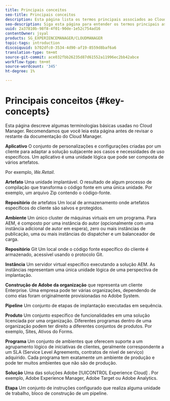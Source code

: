 ```yaml
---
title: Principais conceitos
seo-title: Principais conceitos
description: Esta página lista os termos principais associados ao Cloud Manager.
seo-description: Siga esta página para entender os termos principais associados ao Cloud Manager.
uuid: 2a37810b-98f8-4f01-90de-1e52c754ad16
contentOwner: jsyal
products: SG_EXPERIENCEMANAGER/CLOUDMANAGER
topic-tags: introduction
discoiquuid: b702dfc0-3534-4d90-af19-8559d8baf6a6
translation-type: tm+mt
source-git-commit: ace032fbb26235d87d61552a11996ec2bb42abce
workflow-type: tm+mt
source-wordcount: '345'
ht-degree: 1%

---
```



# Principais conceitos {#key-concepts}

Esta página descreve algumas terminologias básicas usadas no Cloud Manager. Recomendamos que você leia esta página antes de revisar o restante da documentação do Cloud Manager.

**Aplicativo** O conjunto de personalizações e configurações criadas por um cliente para adaptar a solução subjacente aos casos e necessidades de uso específicos. Um aplicativo é uma unidade lógica que pode ser composta de vários artefatos.

Por exemplo, *We.Retail*.

**Artefato** Uma unidade implantável. O resultado de algum processo de compilação que transforma o código fonte em uma única unidade. Por exemplo, um arquivo Zip contendo o código-fonte.

**Repositório** de artefatos Um local de armazenamento onde artefatos específicos do cliente são salvos e protegidos.

**Ambiente** Um único cluster de máquinas virtuais em um programa. Para AEM, é composto por uma instância do autor (opcionalmente com uma instância adicional de autor em espera), zero ou mais instâncias de publicação, uma ou mais instâncias do dispatcher e um balanceador de carga.

**Repositório** Git Um local onde o código fonte específico do cliente é armazenado, acessível usando o protocolo Git.

**Instância** Um servidor virtual específico executando a solução AEM. As instâncias representam uma única unidade lógica de uma perspectiva de implantação.

**Construção de Adobe da organização** que representa um cliente Enterprise. Uma empresa pode ter várias organizações, dependendo de como elas foram originalmente provisionadas no Adobe System.

**Pipeline** Um conjunto de etapas de implantação executadas em sequência.

**Produto** Um conjunto específico de funcionalidades em uma solução licenciada por uma organização. Diferentes programas dentro de uma organização podem ter direito a diferentes conjuntos de produtos. Por exemplo, Sites, Ativos do Forms.

**Programa** Um conjunto de ambientes que oferecem suporte a um agrupamento lógico de iniciativas de clientes, geralmente correspondente a um SLA (Service Level Agreements, contratos de nível de serviço) adquirido. Cada programa tem exatamente um ambiente de produção e pode ter muitos ambientes que não são de produção.

**Solução** Uma das soluções Adobe [!UICONTROL Experience Cloud] . Por exemplo, Adobe Experience Manager, Adobe Target ou Adobe Analytics.

**Etapa** Um conjunto de instruções configurado que realiza alguma unidade de trabalho, bloco de construção de um pipeline.
